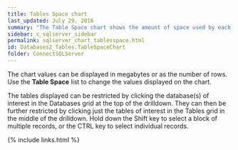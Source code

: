 ```yaml
---
title: Tables Space chart
last_updated: July 29, 2016
summary: "The Table Space chart shows the amount of space used by each table."
sidebar: c_sqlserver_sidebar
permalink: sqlserver_chart_tablesspace.html
id: Databases2_Tables.TableSpaceChart
folder: ConnectSQLServer
---
```



The chart values can be displayed in megabytes or as the number of rows. Use the **Table Space** list to change the values displayed on the chart.

The tables displayed can be restricted by clicking the database(s) of interest in the Databases grid at the top of the drilldown. They can then be further restricted by clicking just the tables of interest in the Tables grid in the middle of the drilldown. Hold down the Shift key to select a block of multiple records, or the CTRL key to select individual records.


{% include links.html %}
